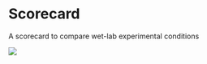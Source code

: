 # Scorecard
A scorecard to compare wet-lab experimental conditions

![](https://github.com/m89p067/Scorecard/example_img/EXAMPLE_letters.png?raw=True)
